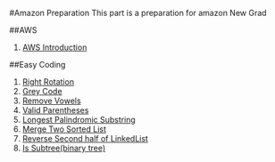 #Amazon Preparation
This part is a preparation for amazon New Grad          
                 
##AWS
1. [AWS Introduction](AWS-Introduction)                   
      
##Easy Coding
1. [Right Rotation](1-1-RightRotation.md)                    
2. [Grey Code](1-2-GreyCode.md)            
3. [Remove Vowels](1-3-RemoveVowels.md)        
4. [Valid Parentheses](1-4-ValidParentheses.md)       
5. [Longest Palindromic Substring](1-5-LongestPalindromicSubstring.md)           
6. [Merge Two Sorted List](1-6-MergeTwoSortedList.md)          
7. [Reverse Second half of LinkedList](1-7-ReverseSecondHalfOfLinkedList.md)                
8. [Is Subtree(binary tree)](1-8-IsSubtree.md)                
            
           
               
           
